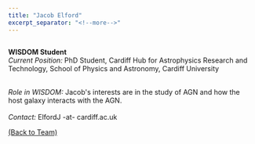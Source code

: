 ```yaml
---
title: "Jacob Elford"
excerpt_separator: "<!--more-->"
---
```

<figure style="width: 150px" class="align-left"><a href="{{ site.baseurl }}{{page.url}}">
  <img src="{{ site.url }}{{ site.baseurl }}/assets/images/JacobElford.jpg" alt=""></a>
</figure>

<b>WISDOM Student</b><br>
<i>Current Position:</i> PhD Student, Cardiff Hub for Astrophysics Research and Technology, School of Physics and Astronomy, Cardiff University<br>
<!--more-->
<br>
<i>Role in WISDOM:</i> Jacob's interests are in the study of AGN and how the host galaxy interacts with the AGN.
<br><br>
<i>Contact:</i> ElfordJ -at- cardiff.ac.uk

<a href="{{ site.url }}{{ site.baseurl }}/team/">(Back to Team)</a>

